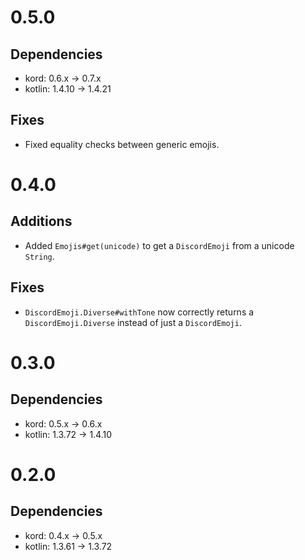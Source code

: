 # 0.5.0

## Dependencies

* kord: 0.6.x -> 0.7.x
* kotlin: 1.4.10 -> 1.4.21

## Fixes

* Fixed equality checks between generic emojis.

# 0.4.0

## Additions

* Added `Emojis#get(unicode)` to get a `DiscordEmoji` from a unicode `String`.

## Fixes

* `DiscordEmoji.Diverse#withTone` now correctly returns a `DiscordEmoji.Diverse` instead of just a `DiscordEmoji`.

# 0.3.0

## Dependencies

* kord: 0.5.x -> 0.6.x
* kotlin: 1.3.72 -> 1.4.10

# 0.2.0

## Dependencies

* kord: 0.4.x -> 0.5.x
* kotlin: 1.3.61 -> 1.3.72
